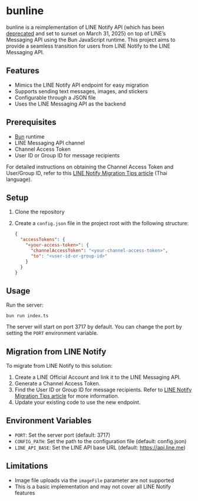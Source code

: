 # bunline

bunline is a reimplementation of LINE Notify API (which has been [deprecated](https://notify-bot.line.me/closing-announce) and set to sunset on March 31, 2025) on top of LINE’s Messaging API using the Bun JavaScript runtime. This project aims to provide a seamless transition for users from LINE Notify to the LINE Messaging API.

## Features

- Mimics the LINE Notify API endpoint for easy migration
- Supports sending text messages, images, and stickers
- Configurable through a JSON file
- Uses the LINE Messaging API as the backend

## Prerequisites

- [Bun](https://bun.sh) runtime
- LINE Messaging API channel
- Channel Access Token
- User ID or Group ID for message recipients

For detailed instructions on obtaining the Channel Access Token and User/Group ID, refer to this [LINE Notify Migration Tips article](https://medium.com/linedevth/line-notify-migration-tips-0432e5f7af6e) (Thai language).

## Setup

1. Clone the repository

2. Create a `config.json` file in the project root with the following structure:

   ```json
   {
     "accessTokens": {
       "<your-access-token>": {
         "channelAccessToken": "<your-channel-access-token>",
         "to": "<user-id-or-group-id>"
       }
     }
   }
   ```

## Usage

Run the server:

```
bun run index.ts
```

The server will start on port 3717 by default. You can change the port by setting the `PORT` environment variable.

## Migration from LINE Notify

To migrate from LINE Notify to this solution:

1. Create a LINE Official Account and link it to the LINE Messaging API.
2. Generate a Channel Access Token.
3. Find the User ID or Group ID for message recipients. Refer to [LINE Notify Migration Tips article](https://medium.com/linedevth/line-notify-migration-tips-0432e5f7af6e) for more information.
4. Update your existing code to use the new endpoint.

## Environment Variables

- `PORT`: Set the server port (default: 3717)
- `CONFIG_PATH`: Set the path to the configuration file (default: config.json)
- `LINE_API_BASE`: Set the LINE API base URL (default: https://api.line.me)

## Limitations

- Image file uploads via the `imageFile` parameter are not supported
- This is a basic implementation and may not cover all LINE Notify features
